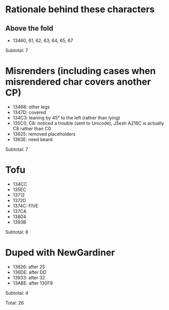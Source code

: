 ﻿# Rationale behind these characters

## Above the fold
- 13460, 61, 62, 63, 64, 65, 67

Subtotal: 7

# Misrenders (including cases when misrendered char covers another CP)
- 13468: other legs
- 1347D: covered
- 134C3: leaning by 45° to the left (rather than lying)
- 135C0, C8: noticed a trouble (sent to Unicode), JSesh A216C is actually C8 rather than C0
- 13625: removed placeholders
- 1363E: need beard

Subtotal: 7

# Tofu
- 134CC
- 135EC
- 13712
- 1372D
- 1374C: FIVE
- 137CA
- 13804
- 1393B

Subtotal: 8

# Duped with NewGardiner
- 13626: after 25
- 136DE: after DD
- 13933: after 32
- 13ABE: after 130F9

Subtotal: 4

Total: 26
